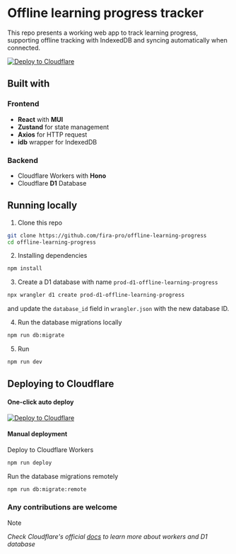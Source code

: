 # Offline learning progress tracker

This repo presents a working web app to track learning progress, supporting offline tracking with IndexedDB and syncing automatically when connected.

[![Deploy to Cloudflare](https://deploy.workers.cloudflare.com/button)](https://deploy.workers.cloudflare.com/?url=https://github.com/fira-pro/offline-learning-progress)

## Built with

### Frontend

- **React** with **MUI**
- **Zustand** for state management
- **Axios** for HTTP request
- **idb** wrapper for IndexedDB

### Backend

- Cloudflare Workers with **Hono**
- Cloudflare **D1** Database

## Running locally

1. Clone this repo

```bash
git clone https://github.com/fira-pro/offline-learning-progress
cd offline-learning-progress
```

2. Installing dependencies

```bash
npm install
```

3. Create a D1 database with name `prod-d1-offline-learning-progress`

```bash
npx wrangler d1 create prod-d1-offline-learning-progress
```

and update the `database_id` field in `wrangler.json` with the new database ID.

4. Run the database migrations locally

```bash
npm run db:migrate
```

5. Run

```bash
npm run dev
```

## Deploying to Cloudflare

#### One-click auto deploy

[![Deploy to Cloudflare](https://deploy.workers.cloudflare.com/button)](https://deploy.workers.cloudflare.com/?url=https://github.com/fira-pro/offline-learning-progress)

#### Manual deployment

Deploy to Cloudflare Workers

```bash
npm run deploy
```

Run the database migrations remotely

```bash
npm run db:migrate:remote
```

### Any contributions are welcome

> [!NOTE]
> _Check Cloudflare's official [docs](https://developers.cloudflare.com/workers/get-started/guide) to learn more about workers and D1 database_
